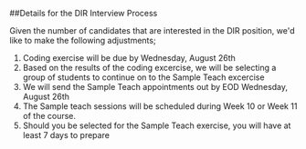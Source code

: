 ##Details for the DIR Interview Process

Given the number of candidates that are interested in the DIR position, we'd like to make the following adjustments; 

1. Coding exercise will be due by Wednesday, August 26th 
2. Based on the results of the coding excercise, we will be selecting a group of students to continue on to the Sample Teach excercise
3. We will send the Sample Teach appointments out by EOD Wednesday, August 26th
4. The Sample teach sessions will be scheduled during Week 10 or Week 11 of the course. 
5. Should you be selected for the Sample Teach exercise, you will have at least 7 days to prepare 
